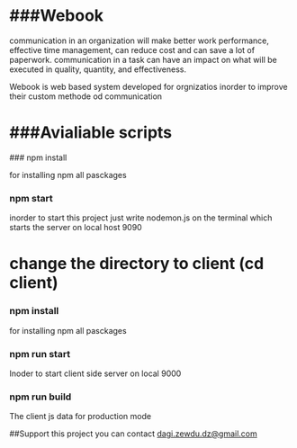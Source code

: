 <h1>###Webook</h1>

<p> 
 communication in an organization will make better work performance, effective time management, can reduce cost and can save a lot of paperwork. communication in a task can have an impact on what will be executed in quality, quantity, and effectiveness.
 </p>
<p>
 Webook is web based system developed for orgnizatios inorder to improve their custom methode od communication
 </p>
 <h1>###Avialiable scripts</h1>
### npm install

for installing npm all pasckages

 ### npm start 

 inorder to start this project just write nodemon.js on the terminal which starts the server on local host 9090
 
 <h1>change the directory to client (cd client)</h1>

### npm install

for installing npm all pasckages

 ### npm run start
 
 Inoder to start client side server on local 9000 
 
 ### npm run build

 The client js data for production mode

##Support this project you can contact 
 dagi.zewdu.dz@gmail.com
